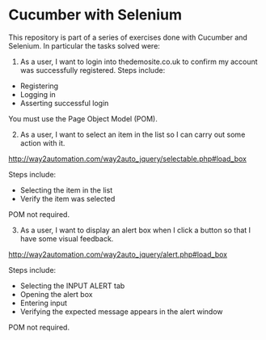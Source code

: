 # Cucumber with Selenium

This repository is part of a series of exercises done with Cucumber and Selenium. In particular the tasks solved were:

1. As a user, I want to login into thedemosite.co.uk to confirm my account was successfully registered.
 Steps include:
- Registering
- Logging in
- Asserting successful login

You must use the Page Object Model (POM).

2. As a user, I want to select an item in the list so I can carry out some action with it.

http://way2automation.com/way2auto_jquery/selectable.php#load_box

Steps include:
- Selecting the item in the list
- Verify the item was selected

POM not required.

3. As a user, I want to display an alert box when I click a button so that I have some visual feedback.

http://way2automation.com/way2auto_jquery/alert.php#load_box

Steps include:
- Selecting the INPUT ALERT tab
- Opening the alert box
- Entering input
- Verifying the expected message appears in the alert window

POM not required.